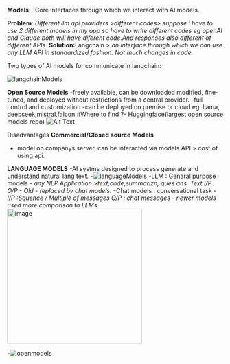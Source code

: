 **Models**: -Core interfaces through which we interact with AI models.

**Problem**: *Different llm api providers >different codes> suppose i have to use 2 different models in my app so have to write different codes eg openAI and Claude 
         both will have diferent code.And responses also different of different APIs.*
**Solution**:Langchain > *an interface through which we can use any LLM API in standardized fashion. Not much changes in code.*

Two types of AI models for communicate in langchain:

![langchainModels](https://github.com/user-attachments/assets/4a18db1a-6d28-481a-95ae-c835491b7275)

**Open Source Models**
-freely available, can be downloaded modified, fine-tuned, and deployed without restrictions from a central provider.
-full control and customization
-can be deployed on premise or cloud
eg: llama, deepseek,mistral,falcon
#Where to find ?- Huggingface(largest open source models repo)
![Alt Text](images/openmodels.png)

Disadvantages
**Commercial/Closed source Models**
- model on companys server, can be interacted via models API > cost of using api.


**LANGUAGE MODELS**
-AI systms designed to process generate and understand natural lang text.
-![languageModels](https://github.com/user-attachments/assets/4c15cbaf-72bf-4f6f-b20a-6fd6a97f59d5)
-LLM : Genaral purpose models - *any NLP Application >text,code,summarizn, ques ans. Text I/P O/P - Old - replaced by chat models.*
-Chat models : conversational task - *I/P :Squence /  Multiple of messages O/P : chat messages - newer models used more comparison to LLMs*
 <img width="314" alt="image" src="https://github.com/user-attachments/assets/05908a43-b768-4c00-b91c-dfbf939d2c95" />

-![openmodels](https://github.com/user-attachments/assets/5b0a7d60-9361-490e-9d7c-941d7d056366)

